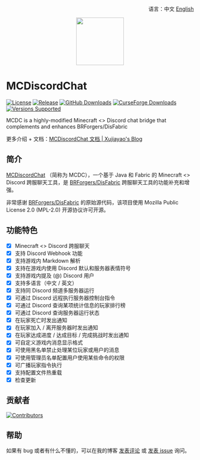 <div align="right">
语言：中文 <a href="/README.md">English</a>
</div>

<p align="center">
<img width=128 src="https://cdn.jsdelivr.net/gh/Xujiayao/MCDiscordChat@master/src/main/resources/assets/mcdiscordchat/icon.png">
</p>

# MCDiscordChat

[![License](https://img.shields.io/github/license/xujiayao/MCDiscordChat)](https://github.com/Xujiayao/MCDiscordChat/blob/master/LICENSE)
[![Release](https://img.shields.io/github/v/release/xujiayao/MCDiscordChat)](https://github.com/Xujiayao/MCDiscordChat/releases)
[![GitHub Downloads](https://img.shields.io/github/downloads/xujiayao/MCDiscordChat/total)](https://github.com/Xujiayao/MCDiscordChat/releases)
[![CurseForge Downloads](https://cf.way2muchnoise.eu/full_mcdiscordchat_downloads.svg)](https://www.curseforge.com/minecraft/mc-mods/mcdiscordchat)
[![Versions Supported](https://cf.way2muchnoise.eu/versions/mcdiscordchat.svg)](https://www.curseforge.com/minecraft/mc-mods/mcdiscordchat)

MCDC is a highly-modified Minecraft <> Discord chat bridge that complements and enhances BRForgers/DisFabric

更多介绍 + 文档：[MCDiscordChat 文档 | Xujiayao's Blog](https://blog.xujiayao.top/posts/4ba0a17a/)

## 简介

[MCDiscordChat](https://www.curseforge.com/minecraft/mc-mods/mcdiscordchat) （简称为 MCDC），一个基于 Java 和 Fabric 的 Minecraft <> Discord
跨服聊天工具，是 [BRForgers/DisFabric](https://github.com/BRForgers/DisFabric) 跨服聊天工具的功能补充和增强。

非常感谢 [BRForgers/DisFabric](https://github.com/BRForgers/DisFabric) 的原始源代码，该项目使用 Mozilla Public License 2.0 (MPL-2.0)
开源协议许可开源。

## 功能特色

- [x] Minecraft <> Discord 跨服聊天
- [x] 支持 Discord Webhook 功能
- [x] 支持游戏内 Markdown 解析
- [x] 支持在游戏内使用 Discord 默认和服务器表情符号
- [x] 支持游戏内提及 (@) Discord 用户
- [x] 支持多语言（中文 / 英文）
- [x] 支持同 Discord 频道多服务器运行
- [x] 可通过 Discord 远程执行服务器控制台指令
- [x] 可通过 Discord 查询某项统计信息的玩家排行榜
- [x] 可通过 Discord 查询服务器运行状态
- [x] 在玩家死亡时发出通知
- [x] 在玩家加入 / 离开服务器时发出通知
- [x] 在玩家达成进度 / 达成目标 / 完成挑战时发出通知
- [x] 可自定义游戏内消息显示格式
- [x] 可使用黑名单禁止处理某位玩家或用户的消息
- [x] 可使用管理员名单配置用户使用某些命令的权限
- [x] 可广播玩家指令执行
- [x] 支持配置文件热重载
- [x] 检查更新

## 贡献者

[![Contributors](https://contrib.rocks/image?repo=xujiayao/mcdiscordchat)](https://github.com/Xujiayao/mcdiscordchat/graphs/contributors)

## 帮助

如果有 bug 或者有什么不懂的，可以在我的博客 [发表评论](https://blog.xujiayao.top/posts/4ba0a17a/#post-comment) 或 [发表 issue](https://github.com/Xujiayao/MCDiscordChat/issues/new) 询问。